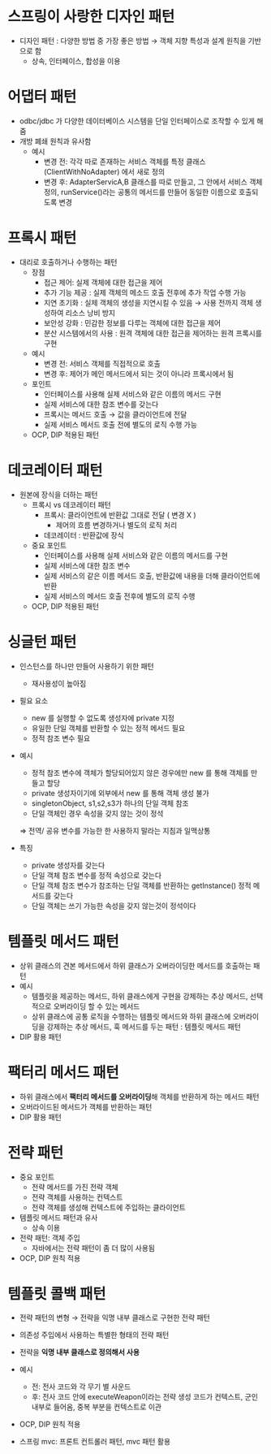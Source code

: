
# 스프링이 사랑한 디자인 패턴

- 디자인 패턴 : 다양한 방법 중 가장 좋은 방법 → 객체 지향 특성과 설계 원칙을 기반으로 함
    - 상속, 인터페이스, 합성을 이용

# 어댑터 패턴

- odbc/jdbc 가 다양한 데이터베이스 시스템을 단일 인터페이스로 조작할 수 있게 해줌
- 개방 폐쇄 원칙과 유사함
    - 예시
        - 변경 전: 각각 따로 존재하는 서비스 객체를 특정 클래스 (ClientWithNoAdapter) 에서 새로 정의
        - 변경 후: AdapterServicA,B 클래스를 따로 만들고, 그 안에서 서비스 객체 정의, runService()라는 공통의 메서드를 만들어 동일한 이름으로 호출되도록 변경

# 프록시 패턴

- 대리로 호출하거나 수행하는 패턴
    - 장점
        - 접근 제어: 실제 객체에 대한 접근을 제어
        - 추가 기능 제공 : 실제 객체의 메소드 호출 전후에 추가 작업 수행 가능
        - 지연 초기화 : 실제 객체의 생성을 지연시킬 수 있음 → 사용 전까지 객체 생성하여 리소스 낭비 방지
        - 보안성 강화 : 민감한 정보를 다루는 객체에 대한 접근을 제어
        - 분산 시스템에서의 사용 : 원격 객체에 대한 접근을 제어하는 원격 프록시를 구현
    - 예시
        - 변경 전: 서비스 객체를 직접적으로 호출
        - 변경 후: 제어가 메인 메서드에서 되는 것이 아니라 프록시에서 됨
    - 포인트
        - 인터페이스를 사용해 실제 서비스와 같은 이름의 메서드 구현
        - 실제 서비스에 대한 참조 변수를 갖는다
        - 프록시는 메서드 호출 → 값을 클라이언트에 전달
        - 실제 서비스 메서드 호출 전에 별도의 로직 수행 가능
    - OCP, DIP 적용된 패턴

# 데코레이터 패턴

- 원본에 장식을 더하는 패턴
    - 프록시 vs 데코레이터 패턴
        - 프록시: 클라이언트에 반환값 그대로 전달 ( 변경 X )
            - 제어의 흐름 변경하거나 별도의 로직 처리
        - 데코레이터 : 반환값에 장식
    - 중요 포인트
        - 인터페이스를 사용해 실제 서비스와 같은 이름의 메서드를 구현
        - 실제 서비스에 대한 참조 변수
        - 실제 서비스의 같은 이름 메서드 호출, 반환값에 내용을 더해 클라이언트에 반환
        - 실제 서비스의 메서드 호출 전후에 별도의 로직 수행
    - OCP, DIP 적용된 패턴
    

# 싱글턴 패턴

- 인스턴스를 하나만 만들어 사용하기 위한 패턴
    - 재사용성이 높아짐
- 필요 요소
    - new 를 실행할 수 없도록 생성자에 private 지정
    - 유일한 단일 객체를 반환할 수 있는 정적 메서드 필요
    - 정적 참조 변수 필요
- 예시
    - 정적 참조 변수에 객체가 할당되어있지 않은 경우에만 new 를 통해 객체를 만들고 할당
    - private 생성자이기에 외부에서 new 를 통해 객체 생성 불가
    - singletonObject, s1,s2,s3가 하나의 단일 객체 참조
    - 단일 객체인 경우 속성을 갖지 않는 것이 정석
    
    ⇒ 전역/ 공유 변수를 가능한 한 사용하지 말라는 지침과 일맥상통
    
- 특징
    - private 생성자를 갖는다
    - 단일 객체 참조 변수를 정적 속성으로 갖는다
    - 단일 객체 참조 변수가 참조하는 단일 객체를 반환하는 getInstance() 정적 메서드를 갖는다
    - 단일 객체는 쓰기 가능한 속성을 갖지 않는것이 정석이다

# 템플릿 메서드 패턴

- 상위 클래스의 견본 메서드에서 하위 클래스가 오버라이딩한 메서드를 호출하는 패턴
- 예시
    - 템플릿을 제공하는 메서드, 하위 클래스에게 구현을 강제하는 추상 메서드, 선택적으로 오버라이딩 할 수 있는 메서드
    - 상위 클래스에 공통 로직을 수행하는 템플릿 메서드와 하위 클래스에 오버라이딩을 강제하는 추상 메서드, 훅 메서드를 두는 패턴 : 템플릿 메서드 패턴
- DIP 활용 패턴

# 팩터리 메서드 패턴

- 하위 클래스에서 **팩터리 메서드를 오버라이딩**해 객체를 반환하게 하는 메서드 패턴
- 오버라이드된 메서드가 객체를 반환하는 패턴
- DIP 활용 패턴

# 전략 패턴

- 중요 포인트
    - 전략 메서드를 가진 전략 객체
    - 전략 객체를 사용하는 컨텍스트
    - 전략 객체를 생성해 컨텍스트에 주입하는 클라이언트
- 템플릿 메서드 패턴과 유사
    - 상속 이용
- 전략 패턴: 객체 주입
    - 자바에서는 전략 패턴이 좀 더 많이 사용됨
- OCP, DIP 원칙 적용

# 템플릿 콜백 패턴

- 전략 패턴의 변형 → 전략을 익명 내부 클래스로 구현한 전략 패턴
- 의존성 주입에서 사용하는 특별한 형태의 전략 패턴
- 전략을 **익명 내부 클래스로 정의해서 사용**
- 예시
    - 전: 전사 코드와 각 무기 별 사운드
    - 후: 전사 코드 안에 executeWeapon이라는 전략 생성 코드가 컨텍스트, 군인 내부로 들어옴, 중복 부분을 컨텍스트로 이관
- OCP, DIP 원칙 적용

- 스프링 mvc: 프론트 컨트롤러 패턴, mvc 패턴 활용


